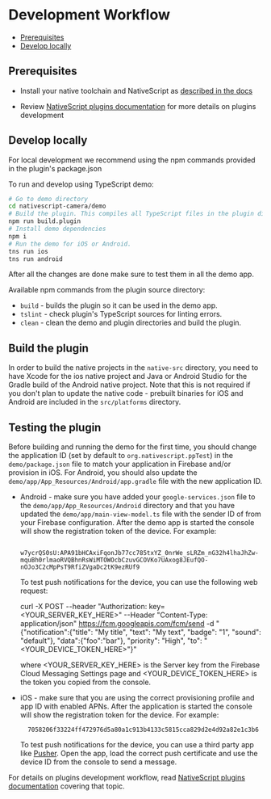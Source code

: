 # Development Workflow

<!-- TOC depthFrom:2 -->

- [Prerequisites](#prerequisites)
- [Develop locally](#develop-locally)

<!-- /TOC -->

## Prerequisites

- Install your native toolchain and NativeScript as [described in the docs](https://docs.nativescript.org/start/quick-setup)

- Review [NativeScript plugins documentation](https://docs.nativescript.org/plugins/plugins) for more details on plugins development

## Develop locally

For local development we recommend using the npm commands provided in the plugin's package.json

To run and develop using TypeScript demo:

```bash
# Go to demo directory
cd nativescript-camera/demo
# Build the plugin. This compiles all TypeScript files in the plugin directory, which is referenced in the demo's package.json
npm run build.plugin
# Install demo dependencies
npm i
# Run the demo for iOS or Android.
tns run ios
tns run android
```

After all the changes are done make sure to test them in all the demo app.

Available npm commands from the plugin source directory:

- `build` - builds the plugin so it can be used in the demo app.
- `tslint` - check plugin's TypeScript sources for linting errors.
- `clean` - clean the demo and plugin directories and build the plugin.

## Build the plugin

In order to build the native projects in the `native-src` directory, you need to have Xcode for the ios native project and Java or Android Studio for the Gradle build of the Android native project. Note that this is not required if you don't plan to update the native code - prebuilt binaries for iOS and Android are included in the `src/platforms` directory.

## Testing the plugin

Before building and running the demo for the first time, you should change the application ID (set by default to `org.nativescript.ppTest`) in the `demo/package.json` file to match your application in Firebase and/or provision in iOS. For Android, you should also update the `demo/app/App_Resources/Android/app.gradle` file with the new application ID.

- Android - make sure you have added your `google-services.json` file to the `demo/app/App_Resources/Android` directory and that you have updated the `demo/app/main-view-model.ts` file with the sender ID of from your Firebase configuration. After the demo app is started the console will show the registration token of the device. For example:

        w7ycrQS0sU:APA91bHCAxiFqonJb77cc785txYZ_0nrWe_sLRZm_nG32h4lhaJhZw-mquBh0rlmaoRVQBhnRsWiMTOWOcbCzuvGCOVKo7UAxog8JEufQO-nOJo3C2cMpPsT9RfiZVgaDc2tK9ezRUf9

    To test push notifications for the device, you can use the following web request:

    curl -X POST --header "Authorization: key=<YOUR_SERVER_KEY_HERE>" --Header "Content-Type: application/json" https://fcm.googleapis.com/fcm/send -d "{\"notification\":{\"title\": \"My title\", \"text\": \"My text\", \"badge\": \"1\", \"sound\": \"default\"}, \"data\":{\"foo\":\"bar\"}, \"priority\": \"High\", \"to\": \"<YOUR_DEVICE_TOKEN_HERE>\"}"

    where <YOUR_SERVER_KEY_HERE> is the Server key from the Firebase Cloud Messaging Settings page and <YOUR_DEVICE_TOKEN_HERE> is the token you copied from the console.

- iOS - make sure that you are using the correct provisioning profile and app ID with enabled APNs. After the application is started the console will show the registration token for the device. For example:

        7058206f33224ff472976d5a80a1c913b4133c5815cca829d2e4d92a82e1c3b6

    To test push notifications for the device, you can use a third party app like [Pusher](https://github.com/noodlewerk/NWPusher). Open the app, load the correct push certificate and use the device ID from the console to send a message.

For details on plugins development workflow, read [NativeScript plugins documentation](https://docs.nativescript.org/plugins/building-plugins#step-2-set-up-a-development-workflow) covering that topic.